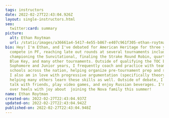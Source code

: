 ```yaml
---
tags: instructors
date: 2022-02-27T22:43:04.926Z
layout: single-instructors.html
seo:
  twitter:card: summary
picture:
  alt: Ethan Roytman
  url: /static/images/a36661a4-5417-4e55-b867-e407c961f305-ethan-roytman.jpeg
bio: Hey! I'm Ethan, and I've debated for American Heritage for three years. I
  compete in PF, reaching late out rounds at several tournaments including
  championing the Sunvitational, finaling the Strake Round Robin, quartering
  Blue Key, and many other tournaments. Outside of qualifying the TOC both my
  Sophomore and Junior years, I frequently coach and practice with teams from
  schools across the nation, helping organize pre-tournament prep and strategy.
  I also am in love with progressive argumentation (specifically theory),
  helping many others learn these skills as well. Outside of debate, I like to
  talk with friends, play video games, and enjoy Russian beverages. I'm head
  over heels with joy about  joining the Nova family this summer!
name: Ethan Roytman
created-on: 2022-02-27T22:43:04.937Z
updated-on: 2022-02-27T22:43:04.942Z
published-on: 2022-02-27T22:43:04.948Z
---
```

